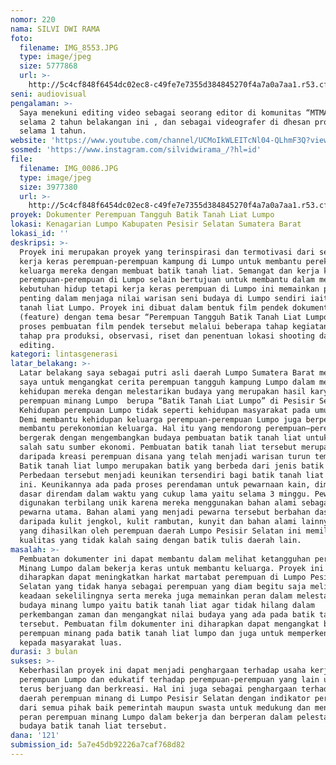```yaml
---
nomor: 220
nama: SILVI DWI RAMA
foto:
  filename: IMG_8553.JPG
  type: image/jpeg
  size: 5777868
  url: >-
    http://5c4cf848f6454dc02ec8-c49fe7e7355d384845270f4a7a0a7aa1.r53.cf2.rackcdn.com/720455e0-1fb8-4e1c-abcb-449aae66759a/IMG_8553.JPG
seni: audiovisual
pengalaman: >-
  Saya menekuni editing video sebagai seorang editor di komunitas “MTMA Riau”
  selama 2 tahun belakangan ini , dan sebagai videografer di dhesan production
  selama 1 tahun. 
website: 'https://www.youtube.com/channel/UCMoIkWLEITcNl04-QLhmF3Q?view_as=subscriber'
sosmed: 'https://www.instagram.com/silvidwirama_/?hl=id'
file:
  filename: IMG_0086.JPG
  type: image/jpeg
  size: 3977380
  url: >-
    http://5c4cf848f6454dc02ec8-c49fe7e7355d384845270f4a7a0a7aa1.r53.cf2.rackcdn.com/5e42c7c0-674c-4642-998e-5b6aad40680c/IMG_0086.JPG
proyek: Dokumenter Perempuan Tangguh Batik Tanah Liat Lumpo
lokasi: Kenagarian Lumpo Kabupaten Pesisir Selatan Sumatera Barat
lokasi_id: ''
deskripsi: >-
  Proyek ini merupakan proyek yang terinspirasi dan termotivasi dari semangat
  kerja keras perempuan-perempuan kampung di Lumpo untuk membantu perekonomian
  keluarga mereka dengan membuat batik tanah liat. Semangat dan kerja keras
  perempuan-perempuan di Lumpo selain bertujuan untuk membantu dalam memenuhi
  kebutuhan hidup tetapi kerja keras perempuan di Lumpo ini memainkan peran
  penting dalam menjaga nilai warisan seni budaya di Lumpo sendiri iaitu batik
  tanah liat Lumpo. Proyek ini dibuat dalam bentuk film pendek dokumenter
  (feature) dengan tema besar “Perempuan Tangguh Batik Tanah Liat Lumpo”. Adapun
  proses pembuatan film pendek tersebut melalui beberapa tahap kegiatan yaitu:
  tahap pra produksi, observasi, riset dan penentuan lokasi shooting dan
  editing.
kategori: lintasgenerasi
latar_belakang: >-
  Latar belakang saya sebagai putri asli daerah Lumpo Sumatera Barat memotivasi
  saya untuk mengangkat cerita perempuan tangguh kampung Lumpo dalam menopang
  kehidupan mereka dengan melestarikan budaya yang merupakan hasil karya dari
  perempuan minang Lumpo  berupa “Batik Tanah Liat Lumpo” di Pesisir Selatan.
  Kehidupan perempuan Lumpo tidak seperti kehidupan masyarakat pada umumnya.
  Demi membantu kehidupan keluarga perempuan-perempuan Lumpo juga berperan dalam
  membantu perekonomian keluarga. Hal itu yang mendorong perempuan–perempuan
  bergerak dengan mengembangkan budaya pembuatan batik tanah liat untuk menjadi
  salah satu sumber ekonomi. Pembuatan batik tanah liat tersebut merupakan hasil
  daripada kreasi perempuan disana yang telah menjadi warisan turun temurun.
  Batik tanah liat lumpo merupakan batik yang berbeda dari jenis batik lainnya.
  Perbedaan tersebut menjadi keunikan tersendiri bagi batik tanah liat lumpo
  ini. Keunikannya ada pada proses perendaman untuk pewarnaan kain, dimana kain
  dasar direndam dalam waktu yang cukup lama yaitu selama 3 minggu. Pewarna yang
  digunakan terbilang unik karena mereka menggunakan bahan alami sebagai sebagai
  pewarna utama. Bahan alami yang menjadi pewarna tersebut berbahan dasar
  daripada kulit jengkol, kulit rambutan, kunyit dan bahan alami lainnya. Batik
  yang dihasilkan oleh perempuan daerah Lumpo Pesisir Selatan ini memiliki
  kualitas yang tidak kalah saing dengan batik tulis daerah lain. 
masalah: >-
  Pembuatan dokumenter ini dapat membantu dalam melihat ketangguhan perempuan
  Minang Lumpo dalam bekerja keras untuk membantu keluarga. Proyek ini juga
  diharapkan dapat meningkatkan harkat martabat perempuan di Lumpo Pesisir
  Selatan yang tidak hanya sebagai perempuan yang diam begitu saja melihat
  keadaan sekelilingnya serta mereka juga memainkan peran dalam melestarikan
  budaya minang lumpo yaitu batik tanah liat agar tidak hilang dalam
  perkembangan zaman dan mengangkat nilai budaya yang ada pada batik tanah liat
  tersebut. Pembuatan film dokumenter ini diharapkan dapat mengangkat budaya
  perempuan minang pada batik tanah liat lumpo dan juga untuk memperkenalkan
  kepada masyarakat luas.
durasi: 3 bulan
sukses: >-
  Keberhasilan proyek ini dapat menjadi penghargaan terhadap usaha kerja keras
  perempuan Lumpo dan edukatif terhadap perempuan-perempuan yang lain untuk
  terus berjuang dan berkreasi. Hal ini juga sebagai penghargaan terhadap budaya
  daerah perempuan minang di Lumpo Pesisir Selatan dengan indikator perhatian
  dari semua pihak baik pemerintah maupun swasta untuk medukung dan mengangkat
  peran perempuan minang Lumpo dalam bekerja dan berperan dalam pelestarian
  budaya batik tanah liat tersebut. 
dana: '121'
submission_id: 5a7e45db92226a7caf768d82
---
```

